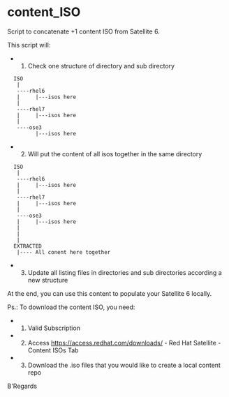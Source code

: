 # content_ISO

Script to concatenate +1 content ISO from Satellite 6.

This script will:

* 1. Check one structure of directory and sub directory

```
  ISO
   |
   ----rhel6
   |     |---isos here
   |
   ----rhel7
   |     |---isos here
   |
   ----ose3
         |---isos here
```

* 2. Will put the content of all isos together in the same directory
  
```
  ISO
   |
   ----rhel6
   |     |---isos here
   |
   ----rhel7
   |     |---isos here
   |
   ----ose3
   |     |---isos here
   |
   |
   |
  EXTRACTED
   |---- All conent here together
```

* 3. Update all listing files in directories and sub directories according a new structure

At the end, you can use this content to populate your Satellite 6 locally.

Ps.: To download the content ISO, you need:
* 1. Valid Subscription
* 2. Access https://access.redhat.com/downloads/ - Red Hat Satellite - Content ISOs Tab
* 3. Download the .iso files that you would like to create a local content repo

B'Regards
